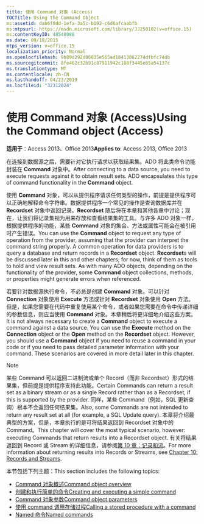 ```yaml
---
title: 使用 Command 对象 (Access)
TOCTitle: Using the Command Object
ms:assetid: dab6f0dd-1efa-3a5c-b192-c6d6afcaabfb
ms:mtpsurl: https://msdn.microsoft.com/library/JJ250102(v=office.15)
ms:contentKeyID: 48548088
ms.date: 09/18/2015
mtps_version: v=office.15
localization_priority: Normal
ms.openlocfilehash: 9b89d292d86035e565ad18413062274dfbfc74db
ms.sourcegitcommit: 8fe462c32b91c87911942c188f3445e85a54137c
ms.translationtype: MT
ms.contentlocale: zh-CN
ms.lasthandoff: 04/23/2019
ms.locfileid: "32312024"
---
```

# <a name="using-the-command-object-access"></a><span data-ttu-id="8eb64-102">使用 Command 对象 (Access)</span><span class="sxs-lookup"><span data-stu-id="8eb64-102">Using the Command object (Access)</span></span>


<span data-ttu-id="8eb64-103">**适用于**：Access 2013、Office 2013</span><span class="sxs-lookup"><span data-stu-id="8eb64-103">**Applies to**: Access 2013, Office 2013</span></span>

<span data-ttu-id="8eb64-p101">在连接到数据源之后，需要针对它执行请求以获取结果集。ADO 将此类命令功能封装在 **Command** 对象中。</span><span class="sxs-lookup"><span data-stu-id="8eb64-p101">After connecting to a data source, you need to execute requests against it to obtain result sets. ADO encapsulates this type of command functionality in the **Command** object.</span></span>

<span data-ttu-id="8eb64-p102">使用 **Command** 对象，可以从提供程序请求任何类型的操作，前提是提供程序可以正确地解释命令字符串。数据提供程序一个常见的操作是查询数据库并在 **Recordset** 对象中返回记录。**Recordset** 随后将在本章和其他各章中讨论；现在，让我们将记录集视为用来存放和查看结果集的工具。与许多 ADO 对象一样，根据提供程序的功能，某些 **Command** 对象的集合、方法或属性可能会在被引用时产生错误。</span><span class="sxs-lookup"><span data-stu-id="8eb64-p102">You can use the **Command** object to request any type of operation from the provider, assuming that the provider can interpret the command string properly. A common operation for data providers is to query a database and return records in a **Recordset** object. **Recordset**s will be discussed later in this and other chapters; for now, think of them as tools to hold and view result sets. As with many ADO objects, depending on the functionality of the provider, some **Command** object collections, methods, or properties might generate errors when referenced.</span></span>

<span data-ttu-id="8eb64-p103">若要针对数据源执行命令，不必总是创建 **Command** 对象。可以针对 **Connection** 对象使用 **Execute** 方法或针对 **Recordset** 对象使用 **Open** 方法。但是，如果您需要在代码中重复使用某个命令，或者如果您需要在命令中传递详细的参数信息，则应当使用 **Command** 对象。本章稍后将更详细地介绍这些方案。</span><span class="sxs-lookup"><span data-stu-id="8eb64-p103">It is not always necessary to create a **Command** object to execute a command against a data source. You can use the **Execute** method on the **Connection** object or the **Open** method on the **Recordset** object. However, you should use a **Command** object if you need to reuse a command in your code or if you need to pass detailed parameter information with your command. These scenarios are covered in more detail later in this chapter.</span></span>

> [!NOTE]
> <span data-ttu-id="8eb64-114">某些 Command 可以返回二进制流或单个 Record（而非 Recordset）形式的结果集，但前提是提供程序支持此功能。</span><span class="sxs-lookup"><span data-stu-id="8eb64-114">Certain Commands can return a result set as a binary stream or as a single Record rather than as a Recordset, if this is supported by the provider.</span></span> <span data-ttu-id="8eb64-115">同样，某些 Command（例如，SQL 更新查询）根本不会返回任何结果集。</span><span class="sxs-lookup"><span data-stu-id="8eb64-115">Also, some Commands are not intended to return any result set at all (for example, a SQL Update query).</span></span> <span data-ttu-id="8eb64-116">本章将介绍最典型的方案，但是，本章执行的是可将结果返回到 Recordset 对象中的 Command。</span><span class="sxs-lookup"><span data-stu-id="8eb64-116">This chapter will cover the most typical scenario, however: executing Commands that return results into a Recordset object.</span></span> <span data-ttu-id="8eb64-117">有关将结果返回到 Record 或 Stream 的详细信息，请参阅[第 10 章：记录和流](chapter-10-records-and-streams.md)。</span><span class="sxs-lookup"><span data-stu-id="8eb64-117">For more information about returning results into Records or Streams, see [Chapter 10: Records and Streams](chapter-10-records-and-streams.md).</span></span>

<span data-ttu-id="8eb64-118">本节包括下列主题：</span><span class="sxs-lookup"><span data-stu-id="8eb64-118">This section includes the following topics:</span></span>

- [<span data-ttu-id="8eb64-119">Command 对象概述</span><span class="sxs-lookup"><span data-stu-id="8eb64-119">Command object overview</span></span>](command-object-overview.md)
- [<span data-ttu-id="8eb64-120">创建和执行简单的命令</span><span class="sxs-lookup"><span data-stu-id="8eb64-120">Creating and executing a simple command</span></span>](creating-and-executing-a-simple-command.md)
- [<span data-ttu-id="8eb64-121">Command 对象参数</span><span class="sxs-lookup"><span data-stu-id="8eb64-121">Command object parameters</span></span>](command-object-parameters.md)
- [<span data-ttu-id="8eb64-122">使用 command 调用存储过程</span><span class="sxs-lookup"><span data-stu-id="8eb64-122">Calling a stored procedure with a command</span></span>](calling-a-stored-procedure-with-a-command.md)
- [<span data-ttu-id="8eb64-123">Named 命令</span><span class="sxs-lookup"><span data-stu-id="8eb64-123">Named commands</span></span>](named-commands.md)
